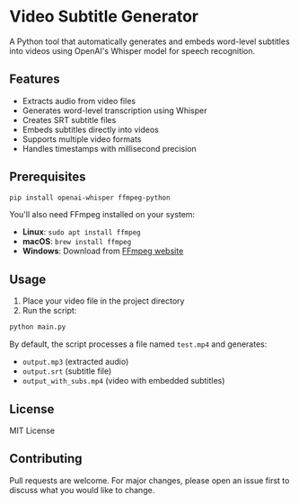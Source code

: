 # Video Subtitle Generator

A Python tool that automatically generates and embeds word-level subtitles into videos using OpenAI's Whisper model for speech recognition.

## Features

- Extracts audio from video files
- Generates word-level transcription using Whisper
- Creates SRT subtitle files
- Embeds subtitles directly into videos
- Supports multiple video formats
- Handles timestamps with millisecond precision

## Prerequisites

```bash
pip install openai-whisper ffmpeg-python
```

You'll also need FFmpeg installed on your system:

- **Linux**: `sudo apt install ffmpeg`
- **macOS**: `brew install ffmpeg`
- **Windows**: Download from [FFmpeg website](https://ffmpeg.org/download.html)

## Usage

1. Place your video file in the project directory
2. Run the script:

```bash
python main.py
```

By default, the script processes a file named `test.mp4` and generates:
- `output.mp3` (extracted audio)
- `output.srt` (subtitle file)
- `output_with_subs.mp4` (video with embedded subtitles)

## License

MIT License

## Contributing

Pull requests are welcome. For major changes, please open an issue first to discuss what you would like to change.
